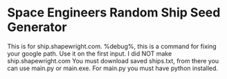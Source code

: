 # Space Engineers Random Ship Seed Generator
This is for ship.shapewright.com.
%debug%, this is a command for fixing your google path. Use it on the first input.
I did NOT make ship.shapewright.com
You must download saved ships.txt, from there you can use main.py or main.exe. For main.py you must have python installed.
